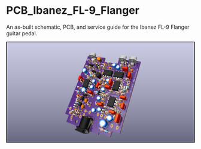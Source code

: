 # PCB_Ibanez_FL-9_Flanger
 An as-built schematic, PCB, and service guide for the Ibanez FL-9 Flanger guitar pedal.

![PCB 3D rendered view](https://github.com/CedarGroveStudios/PCB_Ibanez_FL-9_Flanger/blob/main/PCB/Ibanez_FL-9_glam_top.png)

